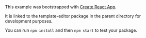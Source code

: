 This example was bootstrapped with [Create React App](https://github.com/facebook/create-react-app).

It is linked to the template-editor package in the parent directory for development purposes.

You can run `npm install` and then `npm start` to test your package.
